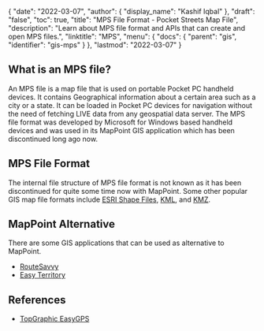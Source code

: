 {
  "date": "2022-03-07",
  "author": {
    "display_name": "Kashif Iqbal"
  },
  "draft": "false",
  "toc": true,
  "title": "MPS File Format - Pocket Streets Map File",
  "description": "Learn about MPS file format and APIs that can create and open MPS files.",
  "linktitle": "MPS",
  "menu": {
    "docs": {
      "parent": "gis",
      "identifier": "gis-mps"
    }
  },
  "lastmod": "2022-03-07"
}

## What is an MPS file?

An MPS file is a map file that is used on portable Pocket PC handheld devices. It contains Geographical information about a certain area such as a city or a state. It can be loaded in Pocket PC devices for navigation without the need of fetching LIVE data from any geospatial data server. The MPS file format was developed by Microsoft for Windows based handheld devices and was used in its MapPoint GIS application which has been discontinued long ago now.

## MPS File Format

The internal file structure of MPS file format is not known as it has been discontinued for quite some time now with MapPoint. Some other popular GIS map file formats include [ESRI Shape Files](/gis/shp/), [KML](/gis/kml/), and [KMZ](/gis/kmz/).

## MapPoint Alternative

There are some GIS applications that can be used as alternative to MapPoint.

 * [RouteSavvy](https://www.routesavvy.com/)
 * [Easy Territory](https://www.easyterritory.com/)

## References

* [TopGraphic EasyGPS](https://www.easygps.com/)
